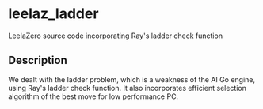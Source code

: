 # leelaz_ladder
 
LeelaZero source code incorporating Ray's ladder check function
 
## Description
 
We dealt with the ladder problem, which is a weakness of the AI Go engine, using Ray's ladder check function.
It also incorporates efficient selection algorithm of the best move for low performance PC.
 
